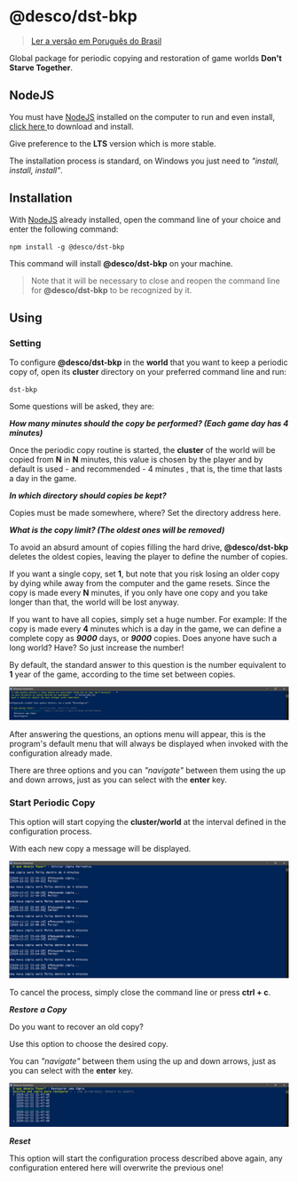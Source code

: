 # @desco/dst-bkp

> [Ler a versão em Poruguês do Brasil](README.md)

Global package for periodic copying and restoration of game worlds **Don't Starve Together**.
 
## NodeJS
 
You must have <a href="https://nodejs.org/en/" target="_blank">NodeJS</a>
 installed on the computer to run and even install, <a href="https://nodejs.org/en/" target="_blank"> click here </a> to download and install.
 
Give preference to the **LTS** version which is more stable.
 
The installation process is standard, on Windows you just need to *"install, install, install"*.
 
## Installation
 
With <a href="https://nodejs.org/en/" target="_blank">NodeJS</a> already installed, open the command line of your choice and enter the following command:
 
``
npm install -g @desco/dst-bkp
``
 
This command will install **@desco/dst-bkp** on your machine.
 
> Note that it will be necessary to close and reopen the command line for **@desco/dst-bkp** to be recognized by it.
 
## Using
 
### Setting
 
To configure **@desco/dst-bkp** in the **world** that you want to keep a periodic copy of, open its **cluster** directory on your preferred command line and run:
 
``
dst-bkp
``
 
Some questions will be asked, they are:
 
***How many minutes should the copy be performed? (Each game day has 4 minutes)***
 
Once the periodic copy routine is started, the **cluster** of the world will be copied from **N** in **N** minutes, this value is chosen by the player and by default is used - and recommended - 4 minutes , that is, the time that lasts a day in the game.
 
***In which directory should copies be kept?***
 
Copies must be made somewhere, where? Set the directory address here.
 
***What is the copy limit? (The oldest ones will be removed)***
 
To avoid an absurd amount of copies filling the hard drive, **@desco/dst-bkp** deletes the oldest copies, leaving the player to define the number of copies.
 
If you want a single copy, set **1**, but note that you risk losing an older copy by dying while away from the computer and the game resets. Since the copy is made every **N** minutes, if you only have one copy and you take longer than that, the world will be lost anyway.
 
If you want to have all copies, simply set a huge number. For example: If the copy is made every **4** minutes which is a day in the game, we can define a complete copy as ***9000*** days, or ***9000*** copies. Does anyone have such a long world? Have? So just increase the number!
 
By default, the standard answer to this question is the number equivalent to **1** year of the game, according to the time set between copies.
 
![1](/assets/1.png)
 
After answering the questions, an options menu will appear, this is the program's default menu that will always be displayed when invoked with the configuration already made.
 
There are three options and you can *"navigate"* between them using the up and down arrows, just as you can select with the **enter** key.
 
### Start Periodic Copy
 
This option will start copying the **cluster/world** at the interval defined in the configuration process.
 
With each new copy a message will be displayed.
 
![2](/assets/2.png)
 
To cancel the process, simply close the command line or press **ctrl + c**.
 
***Restore a Copy***
 
Do you want to recover an old copy?
 
Use this option to choose the desired copy.
 
You can *"navigate"* between them using the up and down arrows, just as you can select with the **enter** key.
 
![3](/assets/3.png)
 
***Reset***
 
This option will start the configuration process described above again, any configuration entered here will overwrite the previous one!